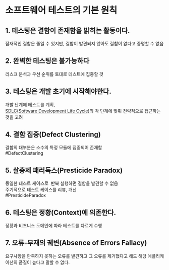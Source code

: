 # 소프트웨어 테스트의 기본 원칙

## 1.  테스팅은 결함이 존재함을 밝히는 활동이다.        
잠재적인 결함은 줄일 수 있지만, 결함이 발견되지 않아도 결함이 없다고 증명할 수 없음  

## 2.  완벽한 테스팅은 불가능하다  
리스크 분석과 우선 순위를 토대로 테스트에 집중할 것  

## 3.  테스팅은 개발 초기에 시작해야한다.  
개발 단계에 테스트를 계획,  
[SDLC(Software Development Life Cycle)](SDLC)의 각 단계에 맞춰 전략적으로 접근하는 것을 고려  

## 4.  결함 집중(Defect Clustering)  
결함의 대부분은 소수의 특정 모듈에 집중되어 존재함  
#DefectClustering
  
## 5.  살충제 패러독스(Presticide Paradox)  
동일한 테스트 케이스로  반복 실행하면 결함을 발견할 수 없음  
주기적으로 테스트 케이스를 리뷰, 개선  
#PresticideParadox

## 6.  테스팅은 정황(Context)에 의존한다.  
정황과 비즈니스 도메인에 따라 테스트를 다르게 수행  

## 7. 오류-부재의 궤변(Absence of Errors Fallacy)  
요구사항을 만족하지 못하는 오류를 발견하고 그 오류를 제거했다고 해도 
해당 애플리케이션의 품질이 높다고 말할 수 없다.